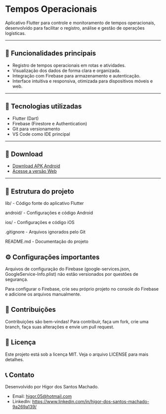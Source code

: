 # Tempos Operacionais

Aplicativo Flutter para controle e monitoramento de tempos operacionais, desenvolvido para facilitar o registro, análise e gestão de operações logísticas.

---

## 📌 Funcionalidades principais

- Registro de tempos operacionais em rotas e atividades.  
- Visualização dos dados de forma clara e organizada.  
- Integração com Firebase para armazenamento e autenticação.  
- Interface intuitiva e responsiva, otimizada para dispositivos móveis e web.

---

## 🚀 Tecnologias utilizadas

- Flutter (Dart)  
- Firebase (Firestore e Authentication)  
- Git para versionamento  
- VS Code como IDE principal  

---

## 📲 Download

- [Download APK Android](https://www.mediafire.com/file/v80onyc7qsrnuqc/tempos_operacionais.apk/file)  
- [Acesse a versão Web](https://temposoperacionais.web.app/)  

---

## 📁 Estrutura do projeto
lib/ - Código fonte do aplicativo Flutter

android/ - Configurações e código Android

ios/ - Configurações e código iOS

.gitignore - Arquivos ignorados pelo Git

README.md - Documentação do projeto

## ⚙️ Configurações importantes
Arquivos de configuração do Firebase (google-services.json, GoogleService-Info.plist) não estão versionados por questões de segurança.

Para configurar o Firebase, crie seu próprio projeto no console do Firebase e adicione os arquivos manualmente.

## 🤝 Contribuições
Contribuições são bem-vindas!
Para contribuir, faça um fork, crie uma branch, faça suas alterações e envie um pull request.

## 📄 Licença
Este projeto está sob a licença MIT. Veja o arquivo LICENSE para mais detalhes.

## 📞 Contato
Desenvolvido por Higor dos Santos Machado.
- Email: higor.05@hotmail.com
- LinkedIn: https://www.linkedin.com/in/higor-dos-santos-machado-9a269a139/